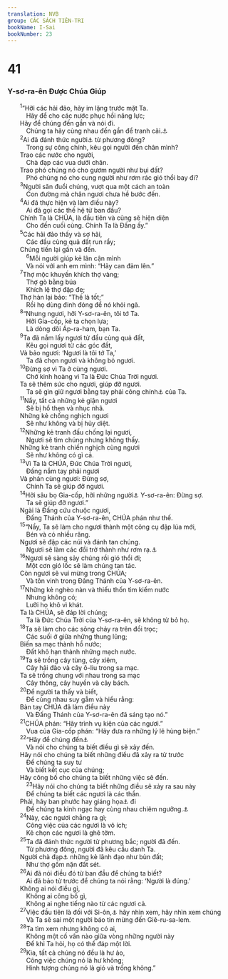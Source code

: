 ```yaml
---
translation: NVB
group: CÁC SÁCH TIÊN-TRI
bookName: I-Sai 
bookNumber: 23
---
```


<div class="title"><h1>41</h1><h3>Y-sơ-ra-ên Được Chúa Giúp </h3></div>
<span class="verse es_41_1">  <sup>1</sup>“Hỡi các hải đảo, hãy im lặng trước mặt Ta. <br/>   Hãy để cho các nước phục hồi năng lực; <br/>  Hãy để chúng đến gần và nói đi. <br/>   Chúng ta hãy cùng nhau đến gần để tranh cãi.<a data-toggle="tooltip" data-placement="bottom" title="Nt: xét xử">⚓</a><br/></span>
<span class="verse es_41_2">  <sup>2</sup>Ai đã đánh thức người<a data-toggle="tooltip" data-placement="bottom" title="Ctd: người công chính; người chiến thắng">⚓</a> từ phương đông? <br/>   Trong sự công chính, kêu gọi người đến chân mình? <br/>  Trao các nước cho người, <br/>   Chà đạp các vua dưới chân. <br/>  Trao phó chúng nó cho gươm người như bụi đất? <br/>   Phó chúng nó cho cung người như rơm rác gió thổi bay đi? <br/></span>
<span class="verse es_41_3">  <sup>3</sup>Người săn đuổi chúng, vượt qua một cách an toàn <br/>   Con đường mà chân ngươi chưa hề bước đến. <br/></span>
<span class="verse es_41_4">  <sup>4</sup>Ai đã thực hiện và làm điều này? <br/>   Ai đã gọi các thế hệ từ ban đầu? <br/>  Chính Ta là CHÚA, là đầu tiên và cũng sẽ hiện diện <br/>   Cho đến cuối cùng. Chính Ta là Đấng ấy.” <br/></span>
<span class="verse es_41_5">  <sup>5</sup>Các hải đảo thấy và sợ hãi, <br/>   Các đầu cùng quả đất run rẩy; <br/>  Chúng tiến lại gần và đến. <br/></span>
<span class="verse es_41_6">   <sup>6</sup>Mỗi người giúp kẻ lân cận mình <br/>   Và nói với anh em mình: “Hãy can đảm lên.” <br/></span>
<span class="verse es_41_7">  <sup>7</sup>Thợ mộc khuyến khích thợ vàng; <br/>   Thợ gò bằng búa <br/>   Khích lệ thợ đập đe; <br/>  Thợ hàn lại bảo: “Thế là tốt;” <br/>   Rồi họ dùng đinh đóng để nó khỏi ngã. <br/></span>
<span class="verse es_41_8">  <sup>8</sup>“Nhưng ngươi, hỡi Y-sơ-ra-ên, tôi tớ Ta. <br/>   Hỡi Gia-cốp, kẻ ta chọn lựa; <br/>   Là dòng dõi Áp-ra-ham, bạn Ta. <br/></span>
<span class="verse es_41_9">  <sup>9</sup>Ta đã nắm lấy ngươi từ đầu cùng quả đất, <br/>   Kêu gọi ngươi từ các góc đất, <br/>  Và bảo ngươi: ‘Ngươi là tôi tớ Ta,’ <br/>   Ta đã chọn ngươi và không bỏ ngươi. <br/></span>
<span class="verse es_41_10">  <sup>10</sup>Đừng sợ vì Ta ở cùng ngươi. <br/>   Chớ kinh hoàng vì Ta là Đức Chúa Trời ngươi. <br/>  Ta sẽ thêm sức cho ngươi, giúp đỡ ngươi. <br/>   Ta sẽ gìn giữ ngươi bằng tay phải công chính<a data-toggle="tooltip" data-placement="bottom" title="Ctd: chiến thắng">⚓</a> của Ta. <br/></span>
<span class="verse es_41_11">  <sup>11</sup>Nầy, tất cả những kẻ giận ngươi <br/>   Sẽ bị hổ thẹn và nhục nhã. <br/>  Những kẻ chống nghịch ngươi <br/>   Sẽ như không và bị hủy diệt. <br/></span>
<span class="verse es_41_12">  <sup>12</sup>Những kẻ tranh đấu chống lại ngươi, <br/>   Ngươi sẽ tìm chúng nhưng không thấy. <br/>  Những kẻ tranh chiến nghịch cùng ngươi <br/>   Sẽ như không có gì cả. <br/></span>
<span class="verse es_41_13">  <sup>13</sup>Vì Ta là CHÚA, Đức Chúa Trời ngươi, <br/>   Đấng nắm tay phải ngươi <br/>  Và phán cùng ngươi: Đừng sợ, <br/>   Chính Ta sẽ giúp đỡ ngươi. <br/></span>
<span class="verse es_41_14">  <sup>14</sup>Hỡi sâu bọ Gia-cốp, hỡi những người<a data-toggle="tooltip" data-placement="bottom" title="Một số học giả theo văn bản Syr: bọ; một số khác cho rằng đây là lối đảo ngược của từ mete và có nghĩa là số (nhỏ) người. Một số khác sửa thành rimat (maggot: ấu trùng)">⚓</a> Y-sơ-ra-ên: Đừng sợ. <br/>   Ta sẽ giúp đỡ ngươi.” <br/>  Ngài là Đấng cứu chuộc ngươi, <br/>   Đấng Thánh của Y-sơ-ra-ên, CHÚA phán như thế. <br/></span>
<span class="verse es_41_15">  <sup>15</sup>“Nầy, Ta sẽ làm cho ngươi thành một công cụ đập lúa mới, <br/>   Bén và có nhiều răng. <br/>  Ngươi sẽ đập các núi và đánh tan chúng. <br/>   Ngươi sẽ làm các đồi trở thành như rơm rạ.<a data-toggle="tooltip" data-placement="bottom" title="Ctd: vỏ, trấu">⚓</a><br/></span>
<span class="verse es_41_16">  <sup>16</sup>Ngươi sẽ sàng sảy chúng rồi gió thổi đi; <br/>   Một cơn gió lốc sẽ làm chúng tan tác. <br/>  Còn ngươi sẽ vui mừng trong CHÚA; <br/>   Và tôn vinh trong Đấng Thánh của Y-sơ-ra-ên. <br/></span>
<span class="verse es_41_17">  <sup>17</sup>Những kẻ nghèo nàn và thiếu thốn tìm kiếm nước <br/>   Nhưng không có; <br/>   Lưỡi họ khô vì khát. <br/>  Ta là CHÚA, sẽ đáp lời chúng; <br/>   Ta là Đức Chúa Trời của Y-sơ-ra-ên, sẽ không từ bỏ họ. <br/></span>
<span class="verse es_41_18">  <sup>18</sup>Ta sẽ làm cho các sông chảy ra trên đồi trọc; <br/>   Các suối ở giữa những thung lũng; <br/>  Biến sa mạc thành hồ nước; <br/>   Đất khô hạn thành những mạch nước. <br/></span>
<span class="verse es_41_19">  <sup>19</sup>Ta sẽ trồng cây tùng, cây xiêm, <br/>   Cây hải đào và cây ô-liu trong sa mạc. <br/>  Ta sẽ trồng chung với nhau trong sa mạc <br/>   Cây thông, cây huyền và cây bách. <br/></span>
<span class="verse es_41_20">  <sup>20</sup>Để người ta thấy và biết, <br/>   Để cùng nhau suy gẫm và hiểu rằng: <br/>  Bàn tay CHÚA đã làm điều này <br/>   Và Đấng Thánh của Y-sơ-ra-ên đã sáng tạo nó.” <br/></span>
<span class="verse es_41_21">  <sup>21</sup>CHÚA phán: “Hãy trình vụ kiện của các ngươi.” <br/>   Vua của Gia-cốp phán: “Hãy đưa ra những lý lẽ hùng biện.” <br/></span>
<span class="verse es_41_22">  <sup>22</sup>“Hãy để chúng đến<a data-toggle="tooltip" data-placement="bottom" title="như Xuất 14:10 Ctd: hãy để chúng mang (các thần tượng) đến">⚓</a><br/>   Và nói cho chúng ta biết điều gì sẽ xảy đến. <br/>  Hãy nói cho chúng ta biết những điều đã xảy ra từ trước <br/>   Để chúng ta suy tư <br/>   Và biết kết cục của chúng; <br/>  Hãy công bố cho chúng ta biết những việc sẽ đến. <br/></span>
<span class="verse es_41_23">   <sup>23</sup>Hãy nói cho chúng ta biết những điều sẽ xảy ra sau này <br/>   Để chúng ta biết các ngươi là các thần. <br/>  Phải, hãy ban phước hay giáng họa<a data-toggle="tooltip" data-placement="bottom" title="Nt: làm việc thiện—làm điều ác">⚓</a> đi <br/>   Để chúng ta kinh ngạc hay cùng nhau chiêm ngưỡng.<a data-toggle="tooltip" data-placement="bottom" title="Ctd: “sợ” với nguyên âm khác. Văn bản cổ Qa: nghe">⚓</a><br/></span>
<span class="verse es_41_24">  <sup>24</sup>Này, các ngươi chẳng ra gì; <br/>   Công việc của các ngươi là vô ích; <br/>   Kẻ chọn các ngươi là ghê tởm. <br/></span>
<span class="verse es_41_25">  <sup>25</sup>Ta đã đánh thức người từ phương bắc; người đã đến. <br/>   Từ phương đông, người đã kêu cầu danh Ta. <br/>  Người chà đạp<a data-toggle="tooltip" data-placement="bottom" title="Nt: đến. Theo Targum">⚓</a> những kẻ lãnh đạo như bùn đất; <br/>   Như thợ gốm nặn đất sét. <br/></span>
<span class="verse es_41_26">  <sup>26</sup>Ai đã nói điều đó từ ban đầu để chúng ta biết? <br/>   Ai đã bảo từ trước để chúng ta nói rằng: ‘Người là đúng.’ <br/>  Không ai nói điều gì, <br/>   Không ai công bố gì, <br/>   Không ai nghe tiếng nào từ các ngươi cả. <br/></span>
<span class="verse es_41_27">  <sup>27</sup>Việc đầu tiên là đối với Si-ôn,<a data-toggle="tooltip" data-placement="bottom" title="Nt: cấu trúc có ý nghĩa không rõ">⚓</a> hãy nhìn xem, hãy nhìn xem chúng <br/>   Và Ta sẽ sai một người báo tin mừng đến Giê-ru-sa-lem. <br/></span>
<span class="verse es_41_28">  <sup>28</sup>Ta tìm xem nhưng không có ai, <br/>   Không một cố vấn nào giữa vòng những người này <br/>   Để khi Ta hỏi, họ có thể đáp một lời. <br/></span>
<span class="verse es_41_29">  <sup>29</sup>Kìa, tất cả chúng nó đều là hư ảo, <br/>   Công việc chúng nó là hư không; <br/>   Hình tượng chúng nó là gió và trống không.” <br/></span>
